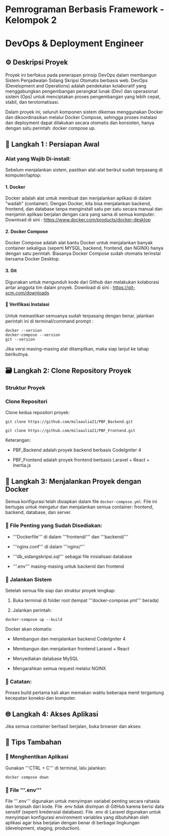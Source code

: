 # Pemrograman Berbasis Framework - Kelompok 2
# DevOps & Deployment Engineer

## ⚙️ Deskripsi Proyek

#### 
Proyek ini berfokus pada penerapan prinsip DevOps dalam membangun Sistem Penjadwalan Sidang Skripsi Otomatis berbasis web. DevOps (Development and Operations) adalah pendekatan kolaboratif yang menggabungkan pengembangan perangkat lunak (Dev) dan operasional sistem (Ops) untuk menciptakan proses pengembangan yang lebih cepat, stabil, dan terotomatisasi.

Dalam proyek ini, seluruh komponen sistem dikemas menggunakan Docker dan dikoordinasikan melalui Docker Compose, sehingga proses instalasi dan deployment dapat dilakukan secara otomatis dan konsisten, hanya dengan satu perintah: docker compose up.

## 🔧 Langkah 1 : Persiapan Awal

### Alat yang Wajib Di-install:
Sebelum menjalankan sistem, pastikan alat-alat berikut sudah terpasang di komputer/laptop:

#### 1. Docker
Docker adalah alat untuk membuat dan menjalankan aplikasi di dalam "wadah" (container). Dengan Docker, kita bisa menjalankan backend, frontend, dan database tanpa menginstall satu per satu secara manual dan menjamin aplikasi berjalan dengan cara yang sama di semua komputer.
Download di sini : https://www.docker.com/products/docker-desktop

#### 2. Docker Compose
Docker Compose adalah alat bantu Docker untuk menjalankan banyak container sekaligus (seperti MYSQL, backend, frontend, dan NGINX) hanya dengan satu perintah. Biasanya Docker Compose sudah otomatis terinstal bersama Docker Desktop.

#### 3. Git 
Digunakan untuk mengunduh kode dari Github dan melakukan kolaborasi antar anggota tim dalam proyek. 
Download di sini : https://git-scm.com/downloads

#### 🧪 Verifikasi Instalasi
Untuk memastikan semuanya sudah terpasang dengan benar, jalankan perintah ini di terminal/command prompt :
```
docker --version
docker-compose --version
git --version
```
Jika versi masing-masing alat ditampilkan, maka siap lanjut ke tahap berikutnya. 

## 🗃️ Langkah 2: Clone Repository Proyek


### Struktur Proyek
### Clone Repositori
Clone kedua repositori proyek:
```
git clone https://github.com/milaaulia21/PBF_Backend.git
```
```
git clone https://github.com/milaaulia21/PBF_Frontend.git
```
Keterangan:

- PBF_Backend adalah proyek backend berbasis CodeIgniter 4

- PBF_Frontend adalah proyek frontend berbasis Laravel + React + Inertia.js
  
## 🐳 Langkah 3: Menjalankan Proyek dengan Docker

Semua konfigurasi telah disiapkan dalam file `docker-compose.yml`. File ini bertugas untuk mengatur dan menjalankan semua container: frontend, backend, database, dan server.

### 📁 File Penting yang Sudah Disediakan:
- '''Dockerfile''' di dalam '''frontend/''' dan '''backend/'''

- '''nginx.conf''' di dalam '''nginx/'''

- '''db_sidangskripsi.sql''' sebagai file inisialisasi database

- '''.env''' masing-masing untuk backend dan frontend 

### 🚀 Jalankan Sistem

Setelah semua file siap dan struktur proyek lengkap:

1. Buka terminal di folder root (tempat '''docker-compose.yml''' berada)

2. Jalankan perintah:
```
docker-compose up --build
```
Docker akan otomatis:

- Membangun dan menjalankan backend CodeIgniter 4

- Membangun dan menjalankan frontend Laravel + React

- Menyediakan database MySQL

- Mengarahkan semua request melalui NGINX

### 📝 Catatan:
Proses build pertama kali akan memakan waktu beberapa menit tergantung kecepatan koneksi dan komputer.

## 🌐 Langkah 4: Akses Aplikasi

Jika semua container berhasil berjalan, buka browser dan akses:

## 📌 Tips Tambahan

### 🔄 Menghentikan Aplikasi

Gunakan '''CTRL + C''' di terminal, lalu jalankan:
```
docker compose down
```

### 💾 File '''.env'''
File '''.env''' digunakan untuk menyimpan variabel penting secara rahasia dan terpisah dari kode. File .env tidak disimpan di GitHub karena berisi data sensitif (seperti kredensial database). File .env di Laravel digunakan untuk menyimpan konfigurasi environment variables yang dibutuhkan oleh aplikasi agar bisa berjalan dengan benar di berbagai lingkungan (development, staging, production).
